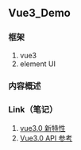 ## Vue3_Demo

### 框架

1. vue3
2. element UI

### 内容概述

### Link（笔记）

1. [vue3.0 新特性](https://blog.csdn.net/weixin_36774307/article/details/127603127)
2. [Vue3.0 API 参考](https://cn.vuejs.org/api/)